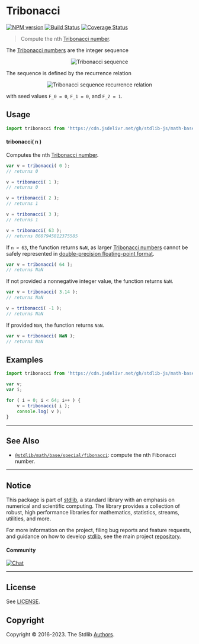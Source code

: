 <!--

@license Apache-2.0

Copyright (c) 2020 The Stdlib Authors.

Licensed under the Apache License, Version 2.0 (the "License");
you may not use this file except in compliance with the License.
You may obtain a copy of the License at

   http://www.apache.org/licenses/LICENSE-2.0

Unless required by applicable law or agreed to in writing, software
distributed under the License is distributed on an "AS IS" BASIS,
WITHOUT WARRANTIES OR CONDITIONS OF ANY KIND, either express or implied.
See the License for the specific language governing permissions and
limitations under the License.

-->

# Tribonacci

[![NPM version][npm-image]][npm-url] [![Build Status][test-image]][test-url] [![Coverage Status][coverage-image]][coverage-url] <!-- [![dependencies][dependencies-image]][dependencies-url] -->

> Compute the nth [Tribonacci number][tribonacci-number].

<section class="intro">

The [Tribonacci numbers][tribonacci-number] are the integer sequence

<!-- <equation class="equation" label="eq:tribonacci_sequence" align="center" raw="0, 0, 1, 1, 2, 4, 7, 13, 24, 44, 81, 149, 274, 504, 927, 1705, \ldots" alt="Tribonacci sequence"> -->

<div class="equation" align="center" data-raw-text="0, 0, 1, 1, 2, 4, 7, 13, 24, 44, 81, 149, 274, 504, 927, 1705, \ldots" data-equation="eq:tribonacci_sequence">
    <img src="https://cdn.jsdelivr.net/gh/stdlib-js/stdlib@3249a68fb57cd71148f87ef3b2774be70a04d80a/lib/node_modules/@stdlib/math/base/special/tribonacci/docs/img/equation_tribonacci_sequence.svg" alt="Tribonacci sequence">
    <br>
</div>

<!-- </equation> -->

The sequence is defined by the recurrence relation

<!-- <equation class="equation" label="eq:tribonacci_recurrence_relation" align="center" raw="F_n = F_{n-1} + F_{n-2} + F_{n-3}" alt="Tribonacci sequence recurrence relation"> -->

<div class="equation" align="center" data-raw-text="F_n = F_{n-1} + F_{n-2} + F_{n-3}" data-equation="eq:tribonacci_recurrence_relation">
    <img src="https://cdn.jsdelivr.net/gh/stdlib-js/stdlib@3249a68fb57cd71148f87ef3b2774be70a04d80a/lib/node_modules/@stdlib/math/base/special/tribonacci/docs/img/equation_tribonacci_recurrence_relation.svg" alt="Tribonacci sequence recurrence relation">
    <br>
</div>

<!-- </equation> -->

with seed values `F_0 = 0`, `F_1 = 0`, and `F_2 = 1`.

</section>

<!-- /.intro -->



<section class="usage">

## Usage

```javascript
import tribonacci from 'https://cdn.jsdelivr.net/gh/stdlib-js/math-base-special-tribonacci@deno/mod.js';
```

#### tribonacci( n )

Computes the nth [Tribonacci number][tribonacci-number].

```javascript
var v = tribonacci( 0 );
// returns 0

v = tribonacci( 1 );
// returns 0

v = tribonacci( 2 );
// returns 1

v = tribonacci( 3 );
// returns 1

v = tribonacci( 63 );
// returns 8607945812375585
```

If `n > 63`, the function returns `NaN`, as larger [Tribonacci numbers][tribonacci-number] cannot be safely represented in [double-precision floating-point format][ieee754].

```javascript
var v = tribonacci( 64 );
// returns NaN
```

If not provided a nonnegative integer value, the function returns `NaN`.

```javascript
var v = tribonacci( 3.14 );
// returns NaN

v = tribonacci( -1 );
// returns NaN
```

If provided `NaN`, the function returns `NaN`.

```javascript
var v = tribonacci( NaN );
// returns NaN
```

</section>

<!-- /.usage -->

<section class="notes">

</section>

<!-- /.notes -->

<section class="examples">

## Examples

<!-- eslint no-undef: "error" -->

```javascript
import tribonacci from 'https://cdn.jsdelivr.net/gh/stdlib-js/math-base-special-tribonacci@deno/mod.js';

var v;
var i;

for ( i = 0; i < 64; i++ ) {
    v = tribonacci( i );
    console.log( v );
}
```

</section>

<!-- /.examples -->

<!-- Section for related `stdlib` packages. Do not manually edit this section, as it is automatically populated. -->

<section class="related">

* * *

## See Also

-   <span class="package-name">[`@stdlib/math/base/special/fibonacci`][@stdlib/math/base/special/fibonacci]</span><span class="delimiter">: </span><span class="description">compute the nth Fibonacci number.</span>

</section>

<!-- /.related -->

<!-- Section for all links. Make sure to keep an empty line after the `section` element and another before the `/section` close. -->


<section class="main-repo" >

* * *

## Notice

This package is part of [stdlib][stdlib], a standard library with an emphasis on numerical and scientific computing. The library provides a collection of robust, high performance libraries for mathematics, statistics, streams, utilities, and more.

For more information on the project, filing bug reports and feature requests, and guidance on how to develop [stdlib][stdlib], see the main project [repository][stdlib].

#### Community

[![Chat][chat-image]][chat-url]

---

## License

See [LICENSE][stdlib-license].


## Copyright

Copyright &copy; 2016-2023. The Stdlib [Authors][stdlib-authors].

</section>

<!-- /.stdlib -->

<!-- Section for all links. Make sure to keep an empty line after the `section` element and another before the `/section` close. -->

<section class="links">

[npm-image]: http://img.shields.io/npm/v/@stdlib/math-base-special-tribonacci.svg
[npm-url]: https://npmjs.org/package/@stdlib/math-base-special-tribonacci

[test-image]: https://github.com/stdlib-js/math-base-special-tribonacci/actions/workflows/test.yml/badge.svg?branch=main
[test-url]: https://github.com/stdlib-js/math-base-special-tribonacci/actions/workflows/test.yml?query=branch:main

[coverage-image]: https://img.shields.io/codecov/c/github/stdlib-js/math-base-special-tribonacci/main.svg
[coverage-url]: https://codecov.io/github/stdlib-js/math-base-special-tribonacci?branch=main

<!--

[dependencies-image]: https://img.shields.io/david/stdlib-js/math-base-special-tribonacci.svg
[dependencies-url]: https://david-dm.org/stdlib-js/math-base-special-tribonacci/main

-->

[chat-image]: https://img.shields.io/gitter/room/stdlib-js/stdlib.svg
[chat-url]: https://gitter.im/stdlib-js/stdlib/

[stdlib]: https://github.com/stdlib-js/stdlib

[stdlib-authors]: https://github.com/stdlib-js/stdlib/graphs/contributors

[umd]: https://github.com/umdjs/umd
[es-module]: https://developer.mozilla.org/en-US/docs/Web/JavaScript/Guide/Modules

[deno-url]: https://github.com/stdlib-js/math-base-special-tribonacci/tree/deno
[umd-url]: https://github.com/stdlib-js/math-base-special-tribonacci/tree/umd
[esm-url]: https://github.com/stdlib-js/math-base-special-tribonacci/tree/esm
[branches-url]: https://github.com/stdlib-js/math-base-special-tribonacci/blob/main/branches.md

[stdlib-license]: https://raw.githubusercontent.com/stdlib-js/math-base-special-tribonacci/main/LICENSE

[tribonacci-number]: https://en.wikipedia.org/wiki/Generalizations_of_Fibonacci_numbers#Tribonacci_numbers

[ieee754]: https://en.wikipedia.org/wiki/IEEE_754-1985

<!-- <related-links> -->

[@stdlib/math/base/special/fibonacci]: https://github.com/stdlib-js/math-base-special-fibonacci/tree/deno

<!-- </related-links> -->

</section>

<!-- /.links -->
